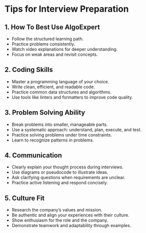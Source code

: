 # Tips for Interview Preparation

## 1. How To Best Use AlgoExpert
- Follow the structured learning path.
- Practice problems consistently.
- Watch video explanations for deeper understanding.
- Focus on weak areas and revisit concepts.

## 2. Coding Skills
- Master a programming language of your choice.
- Write clean, efficient, and readable code.
- Practice common data structures and algorithms.
- Use tools like linters and formatters to improve code quality.

## 3. Problem Solving Ability
- Break problems into smaller, manageable parts.
- Use a systematic approach: understand, plan, execute, and test.
- Practice solving problems under time constraints.
- Learn to recognize patterns in problems.

## 4. Communication
- Clearly explain your thought process during interviews.
- Use diagrams or pseudocode to illustrate ideas.
- Ask clarifying questions when requirements are unclear.
- Practice active listening and respond concisely.

## 5. Culture Fit
- Research the company’s values and mission.
- Be authentic and align your experiences with their culture.
- Show enthusiasm for the role and the company.
- Demonstrate teamwork and adaptability through examples.